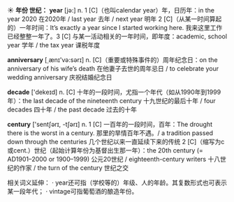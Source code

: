 ☀ <span class="category">**年份 世纪：**</span>
<span class="vocabulary">**year**</span> [jə:] 
<span class="definition">n. 1 [C]（也叫calendar year）年，日历年：</span>in the year 2020 在2020年 / last year 去年 / next year 明年 <span class="definition">2 [C]（从某一时间算起的）一年时间：</span>It’s exactly a year since I started working here. 我来这里工作已经整整一年了。<span class="definition">3 [C] 与某一活动相关的一年时间，即年度：</span>academic, school year 学年 / the tax year 课税年度

<span class="vocabulary">**anniversary**</span> [͵ænɪ'və:sərɪ] 
<span class="definition">n. [C]（重要或特殊事件的）周年纪念日：</span>on the anniversary of his wife’s death 在他妻子去世的周年忌日 / to celebrate your wedding anniversary 庆祝结婚纪念日

<span class="vocabulary">**decade**</span> ['dekeɪd] 
<span class="definition">n. [C] 十年的一段时间，尤指一个年代（如从1990年到1999年）：</span>the last decade of the nineteenth century 十九世纪的最后十年 / four decades 四十年 / the past decade 过去的十年

<span class="vocabulary">**century**</span> ['sentʃərɪ, -tʃərɪ] 
<span class="definition">n. 1 [C] 一百年的一段时间，百年：</span>The drought there is the worst in a century. 那里的旱情百年不遇。/ a tradition passed down through the centuries 几个世纪以来一直延续下来的传统 <span class="definition">2 [C]（缩写为c或cent.）世纪（起始计算年份为基督出生那一年）：</span>the 20th century (= AD1901–2000 or 1900–1999) 公元20世纪 / eighteenth-century writers 十八世纪的作家 / the turn of the century 世纪之交

相关词义延伸：
· year还可指（学校等的）年级、人的年龄。其复数形式也可表示某一段年代；
· vintage可指葡萄酒的酿造年份。
